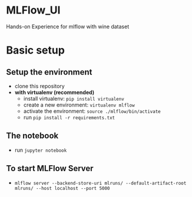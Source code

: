 # MLFlow_UI
Hands-on Experience for mlflow with wine dataset

# Basic setup

## Setup the environment
- clone this repository
- **with virtualenv (recommended)**
  - install virtualenv: `pip install virtualenv`
  - create a new environment: `virtualenv mlflow`
  - activate the environment: `source ./mlflow/bin/activate`
  - run `pip install -r requirements.txt`

## The notebook
- run `jupyter notebook`

## To start MLFlow Server
- `mlflow server --backend-store-uri mlruns/ --default-artifact-root mlruns/ --host localhost --port 5000`
